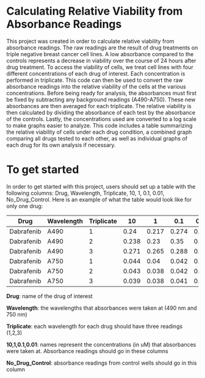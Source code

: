 # Calculating Relative Viability from Absorbance Readings

This project was created in order to calculate relative viability from absorbance readings. The raw readings are the result of drug treatments on triple negative breast cancer cell lines. A low absorbance compared to the controls represents a decrease in viability over the course of 24 hours after drug treatment. To access the viability of cells, we treat cell lines with four different concentrations of each drug of interest. Each concentration is performed in triplicate. This code can then be used to convert the raw absorbance readings into the relative viability of the cells at the various concentrations. Before being ready for analysis, the absorbances must first be fixed by subtracting any background readings (A490-A750). These new absorbances are then averaged for each triplicate. The relative viability is then calculated by dividing the absorbance of each test by the absorbance of the controls. Lastly, the concentrations used are converted to a log scale to make graphs easier to analyze. This code includes a table summarizing the relative viability of cells under each drug condition, a combined graph comparing all drugs tested to each other, as well as individual graphs of each drug for its own analysis if necessary. 

# To get started
In order to get started with this project, users should set up a table with the following columns: Drug, Wavelength, Triplicate, 10, 1, 0.1, 0.01, No_Drug_Control. Here is an example of what the table would look like for only one drug: 


Drug	     | Wavelength | Triplicate |	  10  |   1	   |  0.1  |	0.01 |	No_Drug_Control
---------- |------------|------------|--------|--------|-------|-------|----------------
Dabrafenib |   A490	    |     1	     | 0.24	  | 0.217	 | 0.274 | 0.29	 |  0.201
Dabrafenib |   A490	    |     2	     | 0.238  | 0.23	 | 0.35	 | 0.379 |  0.221
Dabrafenib |   A490	    |     3	     | 0.271	| 0.265	 | 0.288 | 0.284 |  0.234
Dabrafenib |   A750	    |     1	     | 0.044	| 0.04	 | 0.042 | 0.041 |  0.041
Dabrafenib |   A750	    |     2	     | 0.043	| 0.038	 | 0.042 | 0.04	 |  0.039
Dabrafenib |   A750	    |     3	     | 0.039	| 0.038	 | 0.041 | 0.04	 |  0.039

**Drug**: name of the drug of interest

**Wavelength**: the wavelengths that absorbances were taken at (490 nm and 750 nm)

**Triplicate**: each wavelength for each drug should have three readings (1,2,3)

**10,1,0.1,0.01**: names represent the concentrations (in uM) that absorbances were taken at. Absorbance readings should go in these columns 

**No_Drug_Control**: absorbance readings from control wells should go in this column

